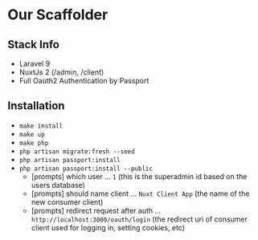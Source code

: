 # Our Scaffolder

## Stack Info

- Laravel 9
- NuxtJs 2 (/admin, /client)
- Full Oauth2 Authentication by Passport

## Installation

- `make install`
- `make up`
- `make php`
- `php artisan migrate:fresh --seed`
- `php artisan passport:install`
- `php artisan passport:install --public`
  - [prompts] which user ... `1` (this is the superadmin id based on the users database)
  - [prompts] should name client ... `Nuxt Client App` (the name of the new consumer client)
  - [prompts] redirect request after auth ... `http://localhost:3000/oauth/login` (the redirect uri of consumer client used for logging in, setting cookies, etc)